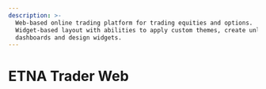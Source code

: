 ```yaml
---
description: >-
  Web-based online trading platform for trading equities and options.
  Widget-based layout with abilities to apply custom themes, create unlimited
  dashboards and design widgets.
---
```


# ETNA Trader Web

